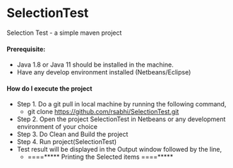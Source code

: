 # SelectionTest
Selection Test - a simple maven project
#### Prerequisite:
* Java 1.8 or Java 11 should be installed in the machine.
* Have any develop environment installed (Netbeans/Eclipse)

#### How do I execute the project
* Step 1. Do a git pull in local machine by running the following command,
  * git clone https://github.com/rsabhi/SelectionTest.git
* Step 2. Open the project SelectionTest in Netbeans or any development environment of your choice
* Step 3. Do Clean and Build the project
* Step 4. Run project(SelectionTest)
* Test result will be displayed in the Output window followed by the line,
    * ====***** Printing the Selected items  ====*****


  
